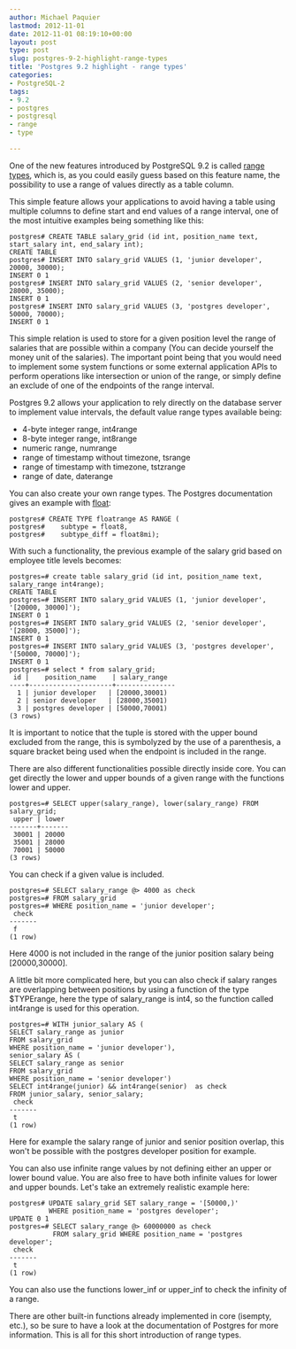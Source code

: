 ```yaml
---
author: Michael Paquier
lastmod: 2012-11-01
date: 2012-11-01 08:19:10+00:00
layout: post
type: post
slug: postgres-9-2-highlight-range-types
title: 'Postgres 9.2 highlight - range types'
categories:
- PostgreSQL-2
tags:
- 9.2
- postgres
- postgresql
- range
- type

---
```


One of the new features introduced by PostgreSQL 9.2 is called [range types](http://www.postgresql.org/docs/9.2/static/rangetypes.html), which is, as you could easily guess based on this feature name, the possibility to use a range of values directly as a table column.

This simple feature allows your applications to avoid having a table using multiple columns to define start and end values of a range interval, one of the most intuitive examples being something like this:

    postgres# CREATE TABLE salary_grid (id int, position_name text, start_salary int, end_salary int);
    CREATE TABLE
    postgres# INSERT INTO salary_grid VALUES (1, 'junior developer', 20000, 30000);
    INSERT 0 1
    postgres# INSERT INTO salary_grid VALUES (2, 'senior developer', 28000, 35000);
    INSERT 0 1
    postgres# INSERT INTO salary_grid VALUES (3, 'postgres developer', 50000, 70000);
    INSERT 0 1

This simple relation is used to store for a given position level the range of salaries that are possible within a company (You can decide yourself the money unit of the salaries). The important point being that you would need to implement some system functions or some external application APIs to perform operations like intersection or union of the range, or simply define an exclude of one of the endpoints of the range interval.

Postgres 9.2 allows your application to rely directly on the database server to implement value intervals, the default value range types available being:
	
  * 4-byte integer range, int4range	
  * 8-byte integer range, int8range
  * numeric range, numrange
  * range of timestamp without timezone, tsrange
  * range of timestamp with timezone, tstzrange
  * range of date, daterange

You can also create your own range types. The Postgres documentation gives an example with [float](http://www.postgresql.org/docs/9.2/static/rangetypes.html#RANGETYPES-DEFINING):

    postgres# CREATE TYPE floatrange AS RANGE (
    postgres#    subtype = float8,
    postgres#    subtype_diff = float8mi);

With such a functionality, the previous example of the salary grid based on employee title levels becomes:

    postgres=# create table salary_grid (id int, position_name text, salary_range int4range);
    CREATE TABLE
    postgres=# INSERT INTO salary_grid VALUES (1, 'junior developer', '[20000, 30000]');
    INSERT 0 1
    postgres=# INSERT INTO salary_grid VALUES (2, 'senior developer', '[28000, 35000]');
    INSERT 0 1
    postgres=# INSERT INTO salary_grid VALUES (3, 'postgres developer', '[50000, 70000]');
    INSERT 0 1
    postgres=# select * from salary_grid;
     id |    position_name    | salary_range  
    ----+---------------------+---------------
      1 | junior developer   | [20000,30001)
      2 | senior developer   | [28000,35001)
      3 | postgres developer | [50000,70001)
    (3 rows)

It is important to notice that the tuple is stored with the upper bound excluded from the range, this is symbolyzed by the use of a parenthesis, a square bracket being used when the endpoint is included in the range.

There are also different functionalities possible directly inside core.
You can get directly the lower and upper bounds of a given range with the functions lower and upper.

    postgres=# SELECT upper(salary_range), lower(salary_range) FROM salary_grid;
     upper | lower 
    -------+-------
     30001 | 20000
     35001 | 28000
     70001 | 50000
    (3 rows)

You can check if a given value is included.

    postgres=# SELECT salary_range @> 4000 as check 
    postgres=# FROM salary_grid
    postgres=# WHERE position_name = 'junior developer';
     check 
    -------
     f
    (1 row)

Here 4000 is not included in the range of the junior position salary being [20000,30000].

A little bit more complicated here, but you can also check if salary ranges are overlapping between positions by using a function of the type $TYPErange, here the type of salary_range is int4, so the function called int4range is used for this operation.

    postgres=# WITH junior_salary AS (
    SELECT salary_range as junior
    FROM salary_grid
    WHERE position_name = 'junior developer'), 
    senior_salary AS (
    SELECT salary_range as senior
    FROM salary_grid
    WHERE position_name = 'senior developer')
    SELECT int4range(junior) && int4range(senior)  as check
    FROM junior_salary, senior_salary;
     check 
    -------
     t
    (1 row)

Here for example the salary range of junior and senior position overlap, this won't be possible with the postgres developer position for example.

You can also use infinite range values by not defining either an upper or lower bound value. You are also free to have both infinite values for lower and upper bounds. Let's take an extremely realistic example here:

    postgres# UPDATE salary_grid SET salary_range = '[50000,)'
              WHERE position_name = 'postgres developer';
    UPDATE 0 1
    postgres=# SELECT salary_range @> 60000000 as check
               FROM salary_grid WHERE position_name = 'postgres developer';
     check 
    -------
     t
    (1 row)

You can also use the functions lower\_inf or upper\_inf to check the infinity of a range.

There are other built-in functions already implemented in core (isempty, etc.), so be sure to have a look at the documentation of Postgres for more information.
This is all for this short introduction of range types.
